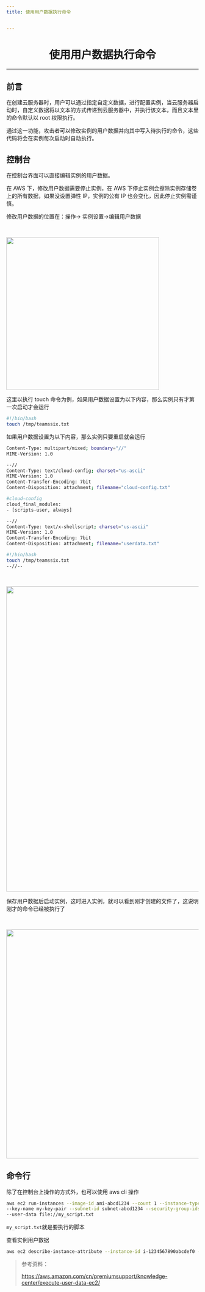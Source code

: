 ```yaml
---
title: 使用用户数据执行命令


---
```


<center><h1>使用用户数据执行命令</h1></center>

---

## 前言

在创建云服务器时，用户可以通过指定自定义数据，进行配置实例，当云服务器启动时，自定义数据将以文本的方式传递到云服务器中，并执行该文本，而且文本里的命令默认以 root 权限执行。

通过这一功能，攻击者可以修改实例的用户数据并向其中写入待执行的命令，这些代码将会在实例每次启动时自动执行。

## 控制台

在控制台界面可以直接编辑实例的用户数据。

在 AWS 下，修改用户数据需要停止实例，在 AWS 下停止实例会擦除实例存储卷上的所有数据，如果没设置弹性 IP，实例的公有 IP 也会变化，因此停止实例需谨慎。

修改用户数据的位置在：操作-> 实例设置->编辑用户数据

</br>

<img width="400" src="/img/1649998078.png"></br>

这里以执行 touch 命令为例，如果用户数据设置为以下内容，那么实例只有才第一次启动才会运行

```bash
#!/bin/bash
touch /tmp/teamssix.txt
```

如果用户数据设置为以下内容，那么实例只要重启就会运行

```bash
Content-Type: multipart/mixed; boundary="//"
MIME-Version: 1.0

--//
Content-Type: text/cloud-config; charset="us-ascii"
MIME-Version: 1.0
Content-Transfer-Encoding: 7bit
Content-Disposition: attachment; filename="cloud-config.txt"

#cloud-config
cloud_final_modules:
- [scripts-user, always]

--//
Content-Type: text/x-shellscript; charset="us-ascii"
MIME-Version: 1.0
Content-Transfer-Encoding: 7bit
Content-Disposition: attachment; filename="userdata.txt"

#!/bin/bash
touch /tmp/teamssix.txt
--//--
```

</br>

<img width="800" src="/img/1649998187.png"></br>

保存用户数据后启动实例，这时进入实例，就可以看到刚才创建的文件了，这说明刚才的命令已经被执行了

</br>

<img width="600" src="/img/1649998204.png"></br>

## 命令行

除了在控制台上操作的方式外，也可以使用 aws cli 操作

```bash
aws ec2 run-instances --image-id ami-abcd1234 --count 1 --instance-type m3.medium \
--key-name my-key-pair --subnet-id subnet-abcd1234 --security-group-ids sg-abcd1234 \
--user-data file://my_script.txt
```

`my_script.txt`就是要执行的脚本

查看实例用户数据

```bash
aws ec2 describe-instance-attribute --instance-id i-1234567890abcdef0 --attribute userData --output text --query "UserData.Value" | base64 --decode
```

> 参考资料：
>
> https://aws.amazon.com/cn/premiumsupport/knowledge-center/execute-user-data-ec2/

<Vssue />

<script>
export default {
    mounted () {
      this.$page.lastUpdated = "2022年4月15日"
    }
  }
</script>